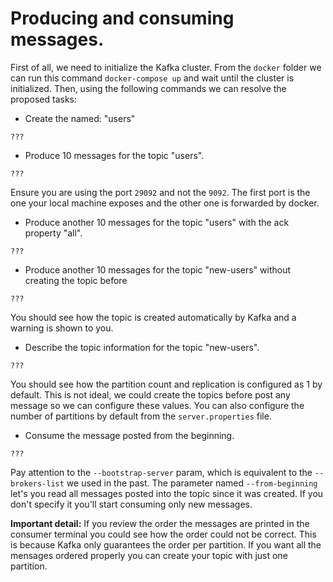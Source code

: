 # Producing and consuming messages.

First of all, we need to initialize the Kafka cluster. From the ``docker`` folder we can run this command ``docker-compose up`` and wait until the cluster is initialized. Then, using the following commands we can resolve the proposed tasks:

* Create the named: "users"

```
???
```

* Produce 10 messages for the topic "users".

```
???
```

Ensure you are using the port ``29092`` and not the ``9092``. The first port is the one your local machine exposes and the other one is forwarded by docker.

* Produce another 10 messages for the topic "users" with the ack property "all".

```
???
```

* Produce another 10 messages for the topic "new-users" without creating the topic before

```
???
```

You should see how the topic is created automatically by Kafka and a warning is shown to you.

* Describe the topic information for the topic "new-users".

```
???
```

You should see how the partition count and replication is configured as 1 by default. This is not ideal, we could create the topics before post any message so we can configure these values. You can also configure the number of partitions by default from the ``server.properties`` file.

* Consume the message posted from the beginning.

```
???
```

Pay attention to the ``--bootstrap-server`` param, which is equivalent to the ``--brokers-list`` we used in the past. The parameter named ``--from-beginning`` let's you read all messages posted into the topic since it was created. If you don't specify it you'll start consuming only new messages.

**Important detail:** If you review the order the messages are printed in the consumer terminal you could see how the order could not be correct. This is because Kafka only guarantees the order per partition. If you want all the mensages ordered properly you can create your topic with just one partition.
